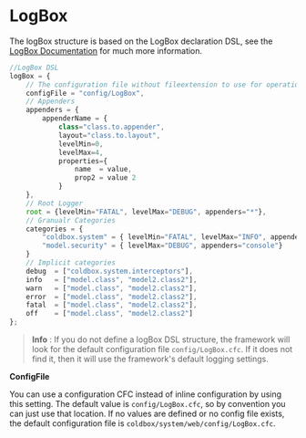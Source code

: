 # LogBox

The logBox structure is based on the LogBox declaration DSL, see the [LogBox Documentation](http://logbox.ortusbooks.com/) for much more information.

```javascript
//LogBox DSL
logBox = {
    // The configuration file without fileextension to use for operation, instead of using this structure
    configFile = "config/LogBox", 
    // Appenders
    appenders = {
        appenderName = {
            class="class.to.appender", 
            layout="class.to.layout",
            levelMin=0,
            levelMax=4,
            properties={
                name  = value,
                prop2 = value 2
            }
    },
    // Root Logger
    root = {levelMin="FATAL", levelMax="DEBUG", appenders="*"},
    // Granualr Categories
    categories = {
        "coldbox.system" = { levelMin="FATAL", levelMax="INFO", appenders="*"},
        "model.security" = { levelMax="DEBUG", appenders="console"}
    }
    // Implicit categories
    debug  = ["coldbox.system.interceptors"],
    info   = ["model.class", "model2.class2"],
    warn   = ["model.class", "model2.class2"],
    error  = ["model.class", "model2.class2"],
    fatal  = ["model.class", "model2.class2"],
    off    = ["model.class", "model2.class2"]
};
```

> **Info** : If you do not define a logBox DSL structure, the framework will look for the default configuration file `config/LogBox.cfc`. If it does not find it, then it will use the framework's default logging settings.

**ConfigFile**

You can use a configuration CFC instead of inline configuration by using this setting. The default value is `config/LogBox.cfc`, so by convention you can just use that location. If no values are defined or no config file exists, the default configuration file is `coldbox/system/web/config/LogBox.cfc`.

